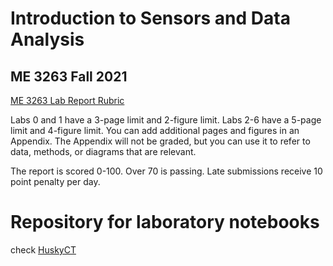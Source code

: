# Introduction to Sensors and Data Analysis
## ME 3263 Fall 2021

[ME 3263 Lab Report Rubric](./ME3263-grading_rubric.pdf)

Labs 0 and 1 have a 3-page limit and 2-figure limit. Labs 2-6 have a 5-page
limit and 4-figure limit. You can add additional pages and figures in an
Appendix. The Appendix will not be graded, but you can use it to refer
to data, methods, or diagrams that are relevant. 

The report is scored 0-100. Over 70 is passing. Late submissions receive 10
point penalty per day. 

# Repository for laboratory notebooks

check [HuskyCT](lms.uconn.edu)

